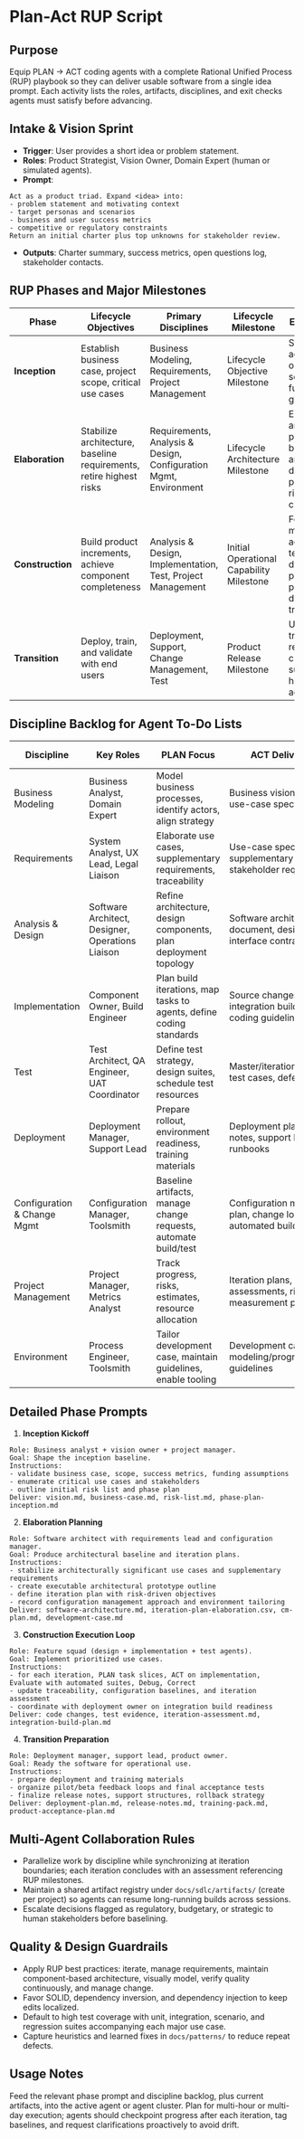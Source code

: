 # Plan-Act RUP Script

## Purpose
Equip PLAN → ACT coding agents with a complete Rational Unified Process (RUP) playbook so they can deliver usable software from a single idea prompt. Each activity lists the roles, artifacts, disciplines, and exit checks agents must satisfy before advancing.

## Intake & Vision Sprint
- **Trigger**: User provides a short idea or problem statement.
- **Roles**: Product Strategist, Vision Owner, Domain Expert (human or simulated agents).
- **Prompt**:
```
Act as a product triad. Expand <idea> into:
- problem statement and motivating context
- target personas and scenarios
- business and user success metrics
- competitive or regulatory constraints
Return an initial charter plus top unknowns for stakeholder review.
```
- **Outputs**: Charter summary, success metrics, open questions log, stakeholder contacts.

## RUP Phases and Major Milestones
| Phase | Lifecycle Objectives | Primary Disciplines | Lifecycle Milestone | Exit Criteria |
| --- | --- | --- | --- | --- |
| **Inception** | Establish business case, project scope, critical use cases | Business Modeling, Requirements, Project Management | Lifecycle Objective Milestone | Stakeholder agreement on vision, scope, and funding guardrails |
| **Elaboration** | Stabilize architecture, baseline requirements, retire highest risks | Requirements, Analysis & Design, Configuration Mgmt, Environment | Lifecycle Architecture Milestone | Executable architectural prototype, baseline architecture document, prioritized risk list closed |
| **Construction** | Build product increments, achieve component completeness | Analysis & Design, Implementation, Test, Project Management | Initial Operational Capability Milestone | Feature set meets acceptance tests, deployment pipeline proven, defects triaged |
| **Transition** | Deploy, train, and validate with end users | Deployment, Support, Change Management, Test | Product Release Milestone | Users trained, release criteria met, support handover accepted |

## Discipline Backlog for Agent To-Do Lists
| Discipline | Key Roles | PLAN Focus | ACT Deliverables | Cross-Checks |
| --- | --- | --- | --- | --- |
| Business Modeling | Business Analyst, Domain Expert | Model business processes, identify actors, align strategy | Business vision, business use-case specs, glossary | Business stakeholders sign off |
| Requirements | System Analyst, UX Lead, Legal Liaison | Elaborate use cases, supplementary requirements, traceability | Use-case specs, supplementary spec, stakeholder requests log | Traceability matrix seeded, prioritization recorded |
| Analysis & Design | Software Architect, Designer, Operations Liaison | Refine architecture, design components, plan deployment topology | Software architecture document, design models, interface contracts | Architectural review completed, risks mitigated |
| Implementation | Component Owner, Build Engineer | Plan build iterations, map tasks to agents, define coding standards | Source changes, integration build plan, coding guidelines updates | Code reviews complete, tests accompany code |
| Test | Test Architect, QA Engineer, UAT Coordinator | Define test strategy, design suites, schedule test resources | Master/iteration test plans, test cases, defect reports | Coverage targets met, severity gate enforced |
| Deployment | Deployment Manager, Support Lead | Prepare rollout, environment readiness, training materials | Deployment plan, release notes, support FAQ, runbooks | Go/no-go checklist signed, rollback verified |
| Configuration & Change Mgmt | Configuration Manager, Toolsmith | Baseline artifacts, manage change requests, automate build/test | Configuration management plan, change logs, automated build scripts | Baselines auditable, change approvals tracked |
| Project Management | Project Manager, Metrics Analyst | Track progress, risks, estimates, resource allocation | Iteration plans, status assessments, risk list, measurement plan | Plans current, risks mitigated or escalated |
| Environment | Process Engineer, Toolsmith | Tailor development case, maintain guidelines, enable tooling | Development case, modeling/programming/test guidelines | Process assets published, tooling validated |

## Detailed Phase Prompts
1. **Inception Kickoff**
```
Role: Business analyst + vision owner + project manager.
Goal: Shape the inception baseline.
Instructions:
- validate business case, scope, success metrics, funding assumptions
- enumerate critical use cases and stakeholders
- outline initial risk list and phase plan
Deliver: vision.md, business-case.md, risk-list.md, phase-plan-inception.md
```
2. **Elaboration Planning**
```
Role: Software architect with requirements lead and configuration manager.
Goal: Produce architectural baseline and iteration plans.
Instructions:
- stabilize architecturally significant use cases and supplementary requirements
- create executable architectural prototype outline
- define iteration plan with risk-driven objectives
- record configuration management approach and environment tailoring
Deliver: software-architecture.md, iteration-plan-elaboration.csv, cm-plan.md, development-case.md
```
3. **Construction Execution Loop**
```
Role: Feature squad (design + implementation + test agents).
Goal: Implement prioritized use cases.
Instructions:
- for each iteration, PLAN task slices, ACT on implementation, Evaluate with automated suites, Debug, Correct
- update traceability, configuration baselines, and iteration assessment
- coordinate with deployment owner on integration build readiness
Deliver: code changes, test evidence, iteration-assessment.md, integration-build-plan.md
```
4. **Transition Preparation**
```
Role: Deployment manager, support lead, product owner.
Goal: Ready the software for operational use.
Instructions:
- prepare deployment and training materials
- organize pilot/beta feedback loops and final acceptance tests
- finalize release notes, support structures, rollback strategy
Deliver: deployment-plan.md, release-notes.md, training-pack.md, product-acceptance-plan.md
```

## Multi-Agent Collaboration Rules
- Parallelize work by discipline while synchronizing at iteration boundaries; each iteration concludes with an assessment referencing RUP milestones.
- Maintain a shared artifact registry under `docs/sdlc/artifacts/` (create per project) so agents can resume long-running builds across sessions.
- Escalate decisions flagged as regulatory, budgetary, or strategic to human stakeholders before baselining.

## Quality & Design Guardrails
- Apply RUP best practices: iterate, manage requirements, maintain component-based architecture, visually model, verify quality continuously, and manage change.
- Favor SOLID, dependency inversion, and dependency injection to keep edits localized.
- Default to high test coverage with unit, integration, scenario, and regression suites accompanying each major use case.
- Capture heuristics and learned fixes in `docs/patterns/` to reduce repeat defects.

## Usage Notes
Feed the relevant phase prompt and discipline backlog, plus current artifacts, into the active agent or agent cluster. Plan for multi-hour or multi-day execution; agents should checkpoint progress after each iteration, tag baselines, and request clarifications proactively to avoid drift.
